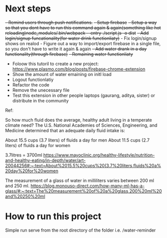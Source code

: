 # Next steps

~~- Remind users through push notifications.~~
~~- Setup firebase~~
~~- Setup a way so that you dont have to run this command again & again(something like hot reloading)node_modules/.bin/webpack --entry ./script.js -o dist~~
~~- Add login/signup funcationality(for water drink functionliaty)~~
    - Fix login/signup shows on realod
    - Figure out a way to import/export firebase in a single file, so you don't have to write it again & again
~~- Add water drank in a day functionality(through firebase)~~
~~- Remaining water functionliaty~~
- Foloow this tutoril to create a new project: https://www.plasmo.com/blog/posts/firebase-chrome-extension
- Show the amount of water emaining on initl load
- Logout functionlatiy
- Refactor the code
- Remove the unecessary file
- Test this extension in other people laptops (gaurang, aditya, sister) or distribute in the community

Ref:

So how much fluid does the average, healthy adult living in a temperate climate need? The U.S. National Academies of Sciences, Engineering, and Medicine determined that an adequate daily fluid intake is:

About 15.5 cups (3.7 liters) of fluids a day for men
About 11.5 cups (2.7 liters) of fluids a day for women

3.7litres = 3700ml
https://www.mayoclinic.org/healthy-lifestyle/nutrition-and-healthy-eating/in-depth/water/art-20044256#:~:text=About%2015.5%20cups%20(3.7%20liters,fluids%20a%20day%20for%20women



The measurement of a glass of water in milliliters varies between 200 ml and 250 ml.
https://blog.monouso-direct.com/how-many-ml-has-a-glass/#:~:text=The%20measurement%20of%20a%20glass,200%20ml%20and%20250%20ml


# How to run this project

Simple run serve from the root directory of the folder i.e. /water-reminder